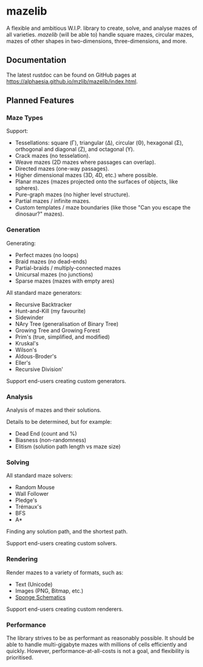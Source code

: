 # mazelib

A flexible and ambitious W.I.P. library to create, solve, and analyse mazes of all varieties. *mazelib* (will be able to) handle square mazes, circular mazes, mazes of other shapes in two-dimensions, three-dimensions, and more.

## Documentation

The latest rustdoc can be found on GitHub pages at <https://alphaesia.github.io/mzlib/mazelib/index.html>.

## Planned Features

### Maze Types

Support:

* Tessellations: square (Γ), triangular (Δ), circular (Θ), hexagonal (Σ), orthogonal and diagonal (Ζ), and octagonal (Υ).
* Crack mazes (no tesselation).
* Weave mazes (2D mazes where passages can overlap).
* Directed mazes (one-way passages).
* Higher dimensional mazes (3D, 4D, etc.) where possible.
* Planar mazes (mazes projected onto the surfaces of objects, like spheres).
* Pure-graph mazes (no higher level structure).
* Partial mazes / infinite mazes.
* Custom templates / maze boundaries (like those "Can you escape the dinosaur?" mazes).

### Generation

Generating:
* Perfect mazes (no loops)
* Braid mazes (no dead-ends)
* Partial-braids / multiply-connected mazes
* Unicursal mazes (no junctions)
* Sparse mazes (mazes with empty ares)

All standard maze generators:
* Recursive Backtracker
* Hunt-and-Kill (my favourite)
* Sidewinder
* NAry Tree (generalisation of Binary Tree)
* Growing Tree and Growing Forest
* Prim's (true, simplified, and modified)
* Kruskal's
* Wilson's
* Aldous-Broder's
* Eller's
* Recursive Division'

Support end-users creating custom generators.

### Analysis

Analysis of mazes and their solutions.

Details to be determined, but for example:
* Dead End (count and %)
* Biasness (non-randomness)
* Elitism (solution path length vs maze size)

### Solving

All standard maze solvers:
* Random Mouse
* Wall Follower
* Pledge's
* Trémaux's
* BFS
* A*

Finding any solution path, and the shortest path.

Support end-users creating custom solvers.

### Rendering

Render mazes to a variety of formats, such as:
* Text (Unicode)
* Images (PNG, Bitmap, etc.)
* [Sponge Schematics](https://github.com/SpongePowered/Schematic-Specification/blob/master/versions/schematic-3.md)

Support end-users creating custom renderers.

### Performance

The library strives to be as performant as reasonably possible. It should be able to handle multi-gigabyte mazes with millions of cells efficiently and quickly. However, performance-at-all-costs is not a goal, and flexibility is prioritised.
